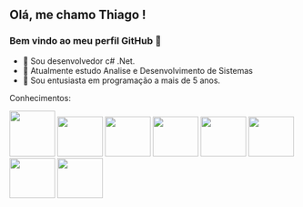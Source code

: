 ## Olá, me chamo Thiago ! 
### Bem vindo ao meu perfil GitHub 👋

- 👯 Sou desenvolvedor c# .Net.
- 🔭 Atualmente estudo Analise e Desenvolvimento de Sistemas 
- 🌱 Sou entusiasta em programação a mais de 5 anos.


Conhecimentos:


<div style="display: inline-block" >
<img src="https://cdn.jsdelivr.net/gh/devicons/devicon/icons/csharp/csharp-original.svg" width="80" heigth="70"  />
<img src="https://cdn.jsdelivr.net/gh/devicons/devicon/icons/dotnetcore/dotnetcore-original.svg" width="80" height="70" />
<img src="https://cdn.jsdelivr.net/gh/devicons/devicon/icons/nodejs/nodejs-original.svg" width="80" height="70"/>
<img src="https://cdn.jsdelivr.net/gh/devicons/devicon/icons/typescript/typescript-original.svg"  width="80" height="70"/>
<img src="https://cdn.jsdelivr.net/gh/devicons/devicon/icons/postgresql/postgresql-original.svg" width="80" height="70"/>
<img src="https://cdn.jsdelivr.net/gh/devicons/devicon/icons/mongodb/mongodb-original.svg"  width="80" height="70" />
<img src="https://cdn.jsdelivr.net/gh/devicons/devicon/icons/react/react-original.svg" width="80" height="70"/>
<img src="https://cdn.jsdelivr.net/gh/devicons/devicon/icons/docker/docker-plain-wordmark.svg" width="80" height="70"/>
</div>
